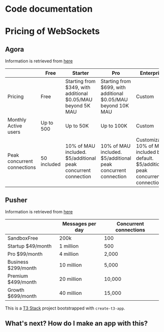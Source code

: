 # Code documentation

# Pricing of WebSockets

## Agora

Information is retrieved from [here](https://www.agora.io/en/pricing/chat/)

|                             | Free        | Starter                                                       | Pro                                                           | Enterprise                                                                             |     |
| --------------------------- | ----------- | ------------------------------------------------------------- | ------------------------------------------------------------- | -------------------------------------------------------------------------------------- | --- |
| Pricing                     | Free        | Starting from $349, with additional $0.05/MAU beyond 5K MAU   | Starting from $699, with additional $0.05/MAU beyond 10K MAU  | Custom                                                                                 |
| Monthly Active users        | Up to 500   | Up to 50K                                                     | Up to 100K                                                    | Custom                                                                                 |
| Peak concurrent connections | 50 included | 10% of MAU included. $5/additional peak concurrent connection | 10% of MAU included. $5/additional peak concurrent connection | Customizable. 10% of MAU included by default. $5/additional peak concurrent connection |

## Pusher

Information is retrieved from [here](https://pusher.com/channels/pricing)

|                     | Messages per day | Concurrent connections |
| ------------------- | ---------------- | ---------------------- |
| SandboxFree         | 200k             | 100                    |
| Startup $49/month   | 1 million        | 500                    |
| Pro $99/month       | 4 million        | 2,000                  |
| Business $299/month | 10 million       | 5,000                  |
| Premium $499/month  | 20 million       | 10,000                 |
| Growth $699/month   | 40 million       | 15,000                 |

This is a [T3 Stack](https://create.t3.gg/) project bootstrapped with `create-t3-app`.

## What's next? How do I make an app with this?
